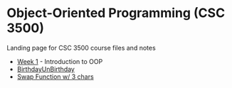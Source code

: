 # Object-Oriented Programming (CSC 3500)
Landing page for CSC 3500 course files and notes

* [Week 1](wk01) - Introduction to OOP
 * [BirthdayUnBirthday](wk01/birthday)
 * [Swap Function w/ 3 chars](wk01/swap3x)
